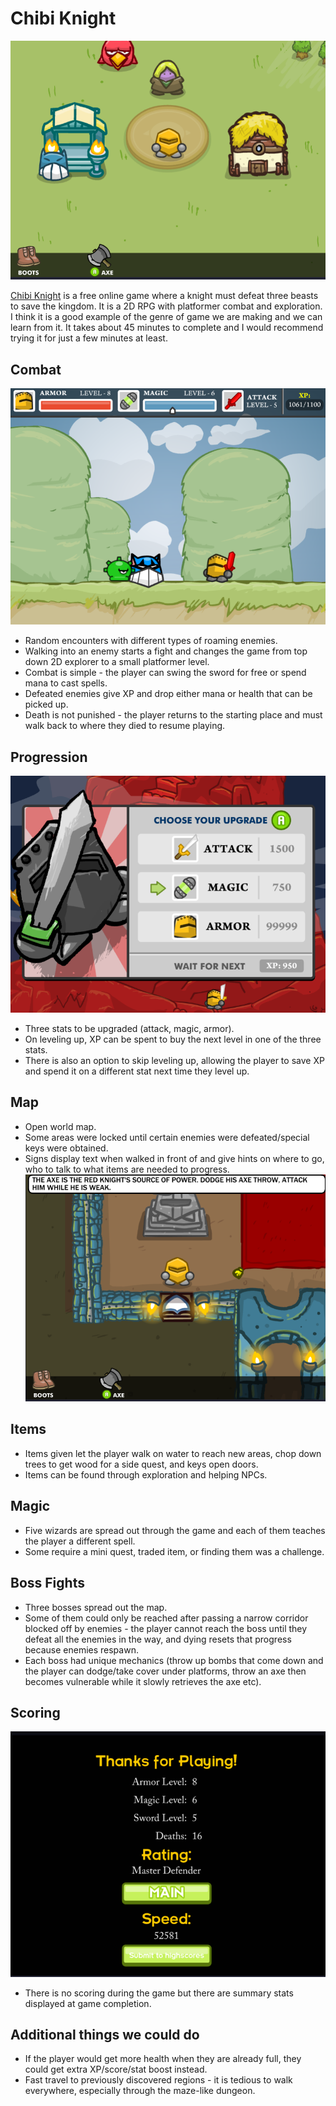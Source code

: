# Chibi Knight
![Alt text](image-3.png)

[Chibi Knight](https://www.crazygames.com/game/chibi-knight) is a free online game where a knight must defeat three beasts to save the kingdom. It is a 2D RPG with platformer combat and exploration. I think it is a good example of the genre of game we are making and we can learn from it. It takes about 45 minutes to complete and I would recommend trying it for just a few minutes at least.


## Combat
![Combat](image-2.png)
 - Random encounters with different types of roaming enemies.
 - Walking into an enemy starts a fight and changes the game from top down 2D explorer to a small platformer level.
 - Combat is simple - the player can swing the sword for free or spend mana to cast spells.
 - Defeated enemies give XP and drop either mana or health that can be picked up.
 - Death is not punished - the player returns to the starting place and must walk back to where they died to resume playing.

## Progression
![Level-up](image-4.png)
 - Three stats to be upgraded (attack, magic, armor).
 - On leveling up, XP can be spent to buy the next level in one of the three stats.
 - There is also an option to skip leveling up, allowing the player to save XP and spend it on a different stat next time they level up.

## Map
 - Open world map.
 - Some areas were locked until certain enemies were defeated/special keys were obtained.
 - Signs display text when walked in front of and give hints on where to go, who to talk to what items are needed to progress.
 ![Signs](image-1.png)

## Items
 - Items given let the player walk on water to reach new areas, chop down trees to get wood for a side quest, and keys open doors.
 - Items can be found through exploration and helping NPCs.

## Magic
 - Five wizards are spread out through the game and each of them teaches the player a different spell.
 - Some require a mini quest, traded item, or finding them was a challenge.

## Boss Fights
 - Three bosses spread out the map.
 - Some of them could only be reached after passing a narrow corridor blocked off by enemies - the player cannot reach the boss until they defeat all the enemies in the way, and dying resets that progress because enemies respawn.
 - Each boss had unique mechanics (throw up bombs that come down and the player can dodge/take cover under platforms, throw an axe then becomes vulnerable while it slowly retrieves the axe etc).

## Scoring
![Scoreboard](image.png)
 - There is no scoring during the game but there are summary stats displayed at game completion.

 ## Additional things we could do
 - If the player would get more health when they are already full, they could get extra XP/score/stat boost instead.
 - Fast travel to previously discovered regions - it is tedious to walk everywhere, especially through the maze-like dungeon.